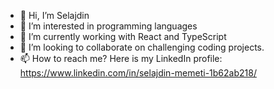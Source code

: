 - 👋 Hi, I’m Selajdin
- 👀 I’m interested in programming languages
- 🌱 I’m currently working with React and TypeScript
- 💞️ I’m looking to collaborate on challenging coding projects.
- 📫 How to reach me?  Here is my LinkedIn profile: https://www.linkedin.com/in/selajdin-memeti-1b62ab218/

<!---
selajdin89/selajdin89 is a ✨ special ✨ repository because its `README.md` (this file) appears on your GitHub profile.
You can click the Preview link to take a look at your changes.
--->
